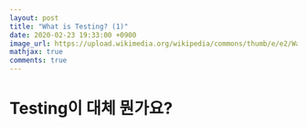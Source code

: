 ```yaml
---
layout: post
title: "What is Testing? (1)"
date: 2020-02-23 19:33:00 +0900
image_url: https://upload.wikimedia.org/wikipedia/commons/thumb/e/e2/Waterfall_model.svg/700px-Waterfall_model.svg.png
mathjax: true
comments: true
---
```


# Testing이 대체 뭔가요?
 
